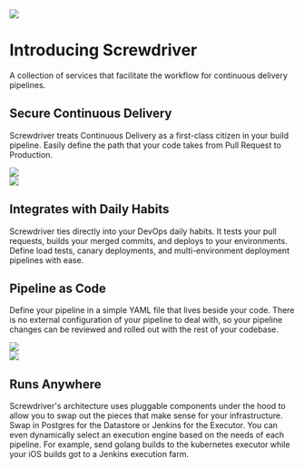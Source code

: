 <div class="top">
    <img src="/assets/sd_icon.png">
    <h1>Introducing Screwdriver</h1>
    <p>A collection of services that facilitate the workflow for continuous delivery pipelines.</p>
</div>

<div class="row">
    <div class="col-xs-12 col-md-8">
        <h2>Secure Continuous Delivery</h2>
        <p>Screwdriver treats Continuous Delivery as a first-class citizen in your build pipeline.
        Easily define the path that your code takes from Pull Request to Production.</p>
    </div>
    <div class="col-xs-12 col-md-4">
        <img src="/assets/continuous_delivery.png" class="cd">
    </div>
</div>

<div class="row">
    <div class="col-xs-12 col-md-4">
        <img src="/assets/daily_habits.png" class="dh">
    </div>
    <div class="col-xs-12 col-md-8">
        <h2>Integrates with Daily Habits</h2>
        <p>Screwdriver ties directly into your DevOps daily habits.
        It tests your pull requests, builds your merged commits, and deploys to your environments.
        Define load tests, canary deployments, and multi-environment deployment pipelines with ease.</p>
    </div>
</div>

<div class="row">
    <div class="col-xs-12 col-md-8">
        <h2>Pipeline as Code</h2>
        <p>Define your pipeline in a simple YAML file that lives beside your code.
        There is no external configuration of your pipeline to deal with,
        so your pipeline changes can be reviewed and rolled out with the rest of your codebase.</p>
    </div>
    <div class="col-xs-12 col-md-4">
        <img src="/assets/pipeline_code.png" class="pc">
    </div>
</div>

<div class="row">
    <div class="col-xs-12 col-md-4">
        <img src="/assets/3rd_party_services.png" class="party">
    </div>
    <div class="col-xs-12 col-md-8">
        <h2>Runs Anywhere</h2>
        <p>Screwdriver's architecture uses pluggable components under the hood
        to allow you to swap out the pieces that make sense for your infrastructure.
        Swap in Postgres for the Datastore or Jenkins for the Executor.
        You can even dynamically select an execution engine based on the needs of each pipeline.
        For example, send golang builds to the kubernetes executor while your iOS builds got to a
        Jenkins execution farm.</p>
    </div>
</div>
